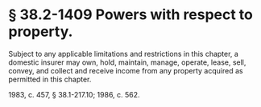 # § 38.2-1409 Powers with respect to property.

<p>Subject to any applicable limitations and restrictions in this chapter, a domestic insurer may own, hold, maintain, manage, operate, lease, sell, convey, and collect and receive income from any property acquired as permitted in this chapter.</p><p>1983, c. 457, § 38.1-217.10; 1986, c. 562.</p>
